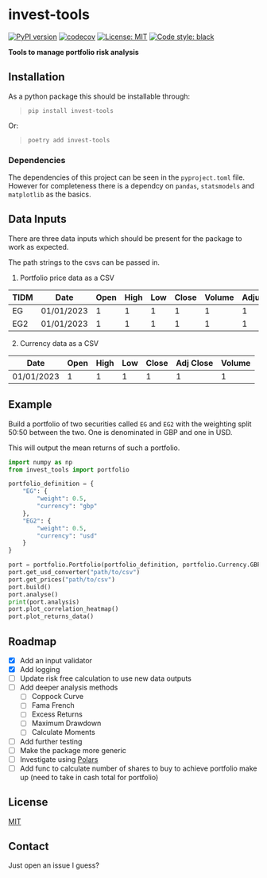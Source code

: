 # invest-tools

[![PyPI version](https://badge.fury.io/py/invest-tools.svg)](https://badge.fury.io/py/invest-tools)
[![codecov](https://codecov.io/gh/leo-jp-edwards/invest-tools/graph/badge.svg?token=C1W8MZFS80)](https://codecov.io/gh/leo-jp-edwards/invest-tools)
[![License: MIT](https://img.shields.io/badge/License-MIT-yellow.svg)](https://opensource.org/licenses/MIT)
[![Code style: black](https://img.shields.io/badge/code%20style-black-000000.svg)](https://github.com/psf/black)

**Tools to manage portfolio risk analysis**

## Installation

As a python package this should be installable through:

> `pip install invest-tools`

Or:

> `poetry add invest-tools`

### Dependencies

The dependencies of this project can be seen in the `pyproject.toml` file. However for completeness there is a dependcy on `pandas`, `statsmodels` and `matplotlib` as the basics.

## Data Inputs

There are three data inputs which should be present for the package to work as expected. 

The path strings to the csvs can be passed in. 

1. Portfolio price data as a CSV

| TIDM | Date | Open | High | Low | Close | Volume | Adjustment |
|------|------|------|------|-----|-------|--------|------------|
| EG | 01/01/2023 | 1 | 1 | 1 | 1 | 1 | 1 |
| EG2 | 01/01/2023 | 1 | 1 | 1 | 1 | 1 | 1 |

2. Currency data as a CSV

| Date | Open | High | Low | Close | Adj Close | Volume |
|------|------|------|-----|-------|-----------|--------|
| 01/01/2023 | 1 | 1 | 1 | 1 | 1 | 1 |

## Example

Build a portfolio of two securities called `EG` and `EG2` with the weighting split 50:50 between the two. One is denominated in GBP and one in USD.

This will output the mean returns of such a portfolio.

```python
import numpy as np
from invest_tools import portfolio

portfolio_definition = {
    "EG": {
        "weight": 0.5,
        "currency": "gbp"
    },
    "EG2": {
        "weight": 0.5,
        "currency": "usd"
    }
}

port = portfolio.Portfolio(portfolio_definition, portfolio.Currency.GBP)
port.get_usd_converter("path/to/csv")
port.get_prices("path/to/csv")
port.build()
port.analyse()
print(port.analysis)
port.plot_correlation_heatmap()
port.plot_returns_data()
```

## Roadmap

- [x] Add an input validator
- [x] Add logging
- [ ] Update risk free calculation to use new data outputs
- [ ] Add deeper analysis methods
    - [ ] Coppock Curve
    - [ ] Fama French
    - [ ] Excess Returns
    - [ ] Maximum Drawdown
    - [ ] Calculate Moments
- [ ] Add further testing
- [ ] Make the package more generic
- [ ] Investigate using [Polars](https://www.pola.rs/)
- [ ] Add func to calculate number of shares to buy to achieve portfolio make up (need to take in cash total for portfolio)

## License

[MIT](LICENSE)

## Contact

Just open an issue I guess?
